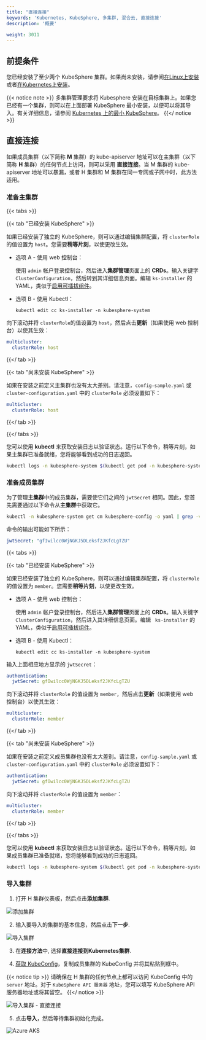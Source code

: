 ```yaml
---
title: "直接连接"
keywords: 'Kubernetes, KubeSphere, 多集群, 混合云, 直接连接'
description: '概要'

weight: 3011
---
```


## 前提条件

您已经安装了至少两个 KubeSphere 集群。如果尚未安装，请参阅[在Linux上安装](../../../installing-on-linux)或者[在Kubernetes上安装](../../../installing-on-kubernetes)。

{{< notice note >}}
多集群管理要求将 Kubesphere 安装在目标集群上。如果您已经有一个集群，则可以在上面部署 KubeSphere 最小安装，以便可以将其导入。有关详细信息，请参阅 [Kubernetes 上的最小 KubeSphere](../../../quick-start/minimal-kubesphere-on-k8s/)。
{{</ notice >}}

## 直接连接

如果成员集群（以下简称 **M** 集群）的 kube-apiserver 地址可以在主集群（以下简称 **H** 集群）的任何节点上访问，则可以采用 **直接连接**。当 M 集群的 kube-apiserver 地址可以暴漏，或者 H 集群和 M 集群在同一专网或子网中时，此方法适用。

### 准备主集群

{{< tabs >}}

{{< tab "已经安装 KubeSphere" >}}

如果已经安装了独立的 KubeSphere，则可以通过编辑集群配置，将 `clusterRole` 的值设置为 `host`。您需要**稍等片刻**，以使更改生效。

- 选项 A - 使用 web 控制台：

  使用 `admin` 帐户登录控制台，然后进入**集群管理**页面上的 **CRDs**。输入关键字 `ClusterConfiguration`，然后转到其详细信息页面。编辑 `ks-installer` 的YAML，类似于[启用可插拔组件](../../../pluggable-components/)。

- 选项 B - 使用 Kubectl：

  ```shell
  kubectl edit cc ks-installer -n kubesphere-system
  ```

向下滚动并将 `clusterRole`的值设置为 `host`，然后点击**更新**（如果使用 web 控制台）以使其生效：

```yaml
multicluster:
  clusterRole: host
```

{{</ tab >}}

{{< tab "尚未安装 KubeSphere" >}}

如果在安装之前定义主集群也没有太大差别。请注意，`config-sample.yaml` 或 `cluster-configuration.yaml` 中的 `clusterRole` 必须设置如下：

```yaml
multicluster:
  clusterRole: host
```

{{</ tab >}}

{{</ tabs >}}

您可以使用 **kubectl** 来获取安装日志以验证状态。运行以下命令，稍等片刻，如果主集群已准备就绪，您将能够看到成功的日志返回。

```bash
kubectl logs -n kubesphere-system $(kubectl get pod -n kubesphere-system -l app=ks-install -o jsonpath='{.items[0].metadata.name}') -f
```

### 准备成员集群
  
为了管理**主集群**中的成员集群，需要使它们之间的 `jwtSecret` 相同。因此，您首先需要通过以下命令从**主集群**中获取它。

```bash
kubectl -n kubesphere-system get cm kubesphere-config -o yaml | grep -v "apiVersion" | grep jwtSecret
```

命令的输出可能如下所示：

```yaml
jwtSecret: "gfIwilcc0WjNGKJ5DLeksf2JKfcLgTZU"
```

{{< tabs >}}

{{< tab "已经安装 KubeSphere" >}}

如果已经安装了独立的 KubeSphere，则可以通过编辑集群配置，将 `clusterRole` 的值设置为 `member`。您需要**稍等片刻**，以使更改生效。

- 选项 A - 使用 web 控制台：

  使用 `admin` 帐户登录控制台，然后进入**集群管理**页面上的 **CRDs**。输入关键字`ClusterConfiguration`，然后进入其详细信息页面。编辑 ` ks-installer` 的 YAML，类似于[启用可插拔组件](../../../pluggable-components/)。

- 选项 B - 使用 Kubectl：

  ```shell
  kubectl edit cc ks-installer -n kubesphere-system
  ```

输入上面相应地方显示的 `jwtSecret`：

```yaml
authentication:
  jwtSecret: gfIwilcc0WjNGKJ5DLeksf2JKfcLgTZU
```

向下滚动并将 `clusterRole` 的值设置为 `member`，然后点击**更新**（如果使用 web 控制台）以使其生效：

```yaml
multicluster:
  clusterRole: member
```

{{</ tab >}}

{{< tab "尚未安装 KubeSphere" >}}

如果在安装之前定义成员集群也没有太大差别。请注意，`config-sample.yaml` 或 `cluster-configuration.yaml` 中的 `clusterRole` 必须设置如下：

```yaml
authentication:
  jwtSecret: gfIwilcc0WjNGKJ5DLeksf2JKfcLgTZU
```

向下滚动并将 `clusterRole` 的值设置为 `member`：

```yaml
multicluster:
  clusterRole: member
```

{{</ tab >}}

{{</ tabs >}}

您可以使用 **kubectl** 来获取安装日志以验证状态。运行以下命令，稍等片刻，如果成员集群已准备就绪，您将能够看到成功的日志返回。

```bash
kubectl logs -n kubesphere-system $(kubectl get pod -n kubesphere-system -l app=ks-install -o jsonpath='{.items[0].metadata.name}') -f
```

### 导入集群

1. 打开 H 集群仪表板，然后点击**添加集群**.

  ![添加集群](https://ap3.qingstor.com/kubesphere-website/docs/20200827231611.png)

2. 输入要导入的集群的基本信息，然后点击**下一步**.

  ![导入集群](https://ap3.qingstor.com/kubesphere-website/docs/20200827211842.png)

3. 在**连接方法**中, 选择**直接连接到Kubernetes集群**.  

4. [获取 KubeConfig](../retrieve-kubeconfig)，复制成员集群的 KubeConfig 并将其粘贴到框中。

  {{< notice tip >}}
  请确保在 H 集群的任何节点上都可以访问 KubeConfig 中的 `server` 地址。对于 `KubeSphere API 服务器` 地址，您可以填写 KubeSphere API 服务器地址或将其留空。
  {{</ notice >}}

  ![导入集群 - 直接连接](/images/docs/direct_import_en.png)

5. 点击**导入**，然后等待集群初始化完成。

  ![Azure AKS](https://ap3.qingstor.com/kubesphere-website/docs/20200827231650.png)
